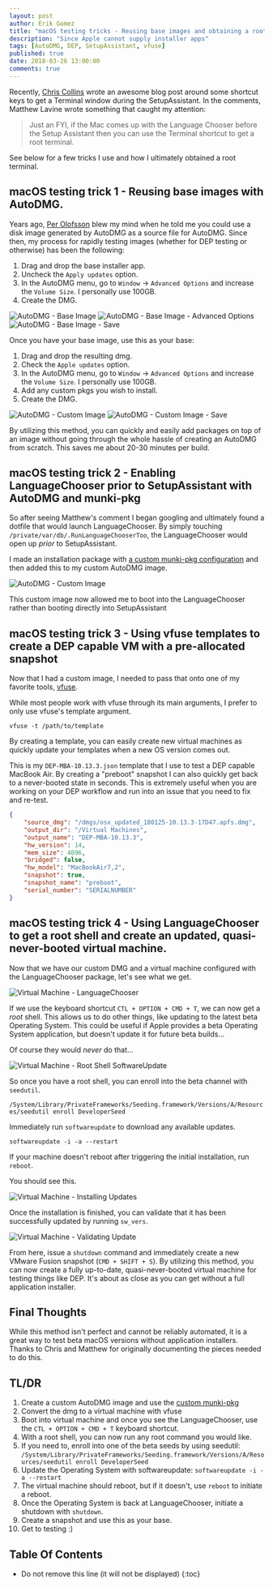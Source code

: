 ```yaml
---
layout: post
author: Erik Gomez
title: "macOS testing tricks - Reusing base images and obtaining a root shell prior to SetupAssistant with LanguageChooser"
description: "Since Apple cannot supply installer apps"
tags: [AutoDMG, DEP, SetupAssistant, vfuse]
published: true
date: 2018-03-26 13:00:00
comments: true
---
```


Recently, [Chris Collins](https://chris-collins.io/2018/03/15/Using-Terminal-At-macOS-Setup-Assistant/) wrote an awesome blog post around some shortcut keys to get a Terminal window during the SetupAssistant. In the comments, Matthew Lavine wrote something that caught my attention:

> Just an FYI, if the Mac comes up with the Language Chooser before the Setup Assistant then you can use the Terminal shortcut to get a root terminal.

See below for a few tricks I use and how I ultimately obtained a root terminal.

## macOS testing trick 1 - Reusing base images with AutoDMG.
Years ago, [Per Olofsson](https://github.com/MagerValp) blew my mind when he told me you could use a disk image generated by AutoDMG as a source file for AutoDMG. Since then, my process for rapidly testing images (whether for DEP testing or otherwise) has been the following:

1. Drag and drop the base installer app.
2. Uncheck the `Apply updates` option.
3. In the AutoDMG menu, go to `Window` -> `Advanced Options` and increase the `Volume Size`. I personally use 100GB.
4. Create the DMG.

![AutoDMG - Base Image](/images/2018/03/base_image.png)
![AutoDMG - Base Image - Advanced Options](/images/2018/03/base_image_advanced_options.png)
![AutoDMG - Base Image - Save](/images/2018/03/base_image_save.png)

Once you have your base image, use this as your base:

1. Drag and drop the resulting dmg.
2. Check the `Apple updates` option.
3. In the AutoDMG menu, go to `Window` -> `Advanced Options` and increase the `Volume Size`. I personally use 100GB.
4. Add any custom pkgs you wish to install.
5. Create the DMG.

![AutoDMG - Custom Image](/images/2018/03/custom_image.png)
![AutoDMG - Custom Image - Save](/images/2018/03/custom_image_save.png)

By utilizing this method, you can quickly and easily add packages on top of an image without going through the whole hassle of creating an AutoDMG from scratch. This saves me about 20-30 minutes per build.

## macOS testing trick 2 - Enabling LanguageChooser prior to SetupAssistant with AutoDMG and munki-pkg
So after seeing Matthew's comment I began googling and ultimately found a dotfile that would launch LanguageChooser. By simply touching `/private/var/db/.RunLanguageChooserToo`, the LanguageChooser would open up _prior_ to SetupAssistant.

I made an installation package with [a custom munki-pkg configuration](https://github.com/erikng/munki-pkg-pkgs/tree/master/EnableLanguageChooser) and then added this to my custom AutoDMG image.

![AutoDMG - Custom Image](/images/2018/03/custom_image.png)

This custom image now allowed me to boot into the LanguageChooser rather than booting directly into SetupAssistant

## macOS testing trick 3 - Using vfuse templates to create a DEP capable VM with a pre-allocated snapshot
Now that I had a custom image, I needed to pass that onto one of my favorite tools, [vfuse](https://github.com/chilcote/vfuse).

While most people work with vfuse through its main arguments, I prefer to only use vfuse's template argument.

`vfuse -t /path/to/template`

By creating a template, you can easily create new virtual machines as quickly update your templates when a new OS version comes out.

This is my `DEP-MBA-10.13.3.json` template that I use to test a DEP capable MacBook Air. By creating a "preboot" snapshot I can also quickly get back to a never-booted state in seconds. This is extremely useful when you are working on your DEP workflow and run into an issue that you need to fix and re-test.

```json
{
    "source_dmg": "/dmgs/osx_updated_180125-10.13.3-17D47.apfs.dmg",
    "output_dir": "/Virtual Machines",
    "output_name": "DEP-MBA-10.13.3",
    "hw_version": 14,
    "mem_size": 4096,
    "bridged": false,
    "hw_model": "MacBookAir7,2",
    "snapshot": true,
    "snapshot_name": "preboot",
    "serial_number": "SERIALNUMBER"
}
```

## macOS testing trick 4 - Using LanguageChooser to get a root shell and create an updated, quasi-never-booted virtual machine.
Now that we have our custom DMG and a virtual machine configured with the LanguageChooser package, let's see what we get.

![Virtual Machine - LanguageChooser](/images/2018/03/virtual_machine_language_chooser.png)

If we use the keyboard shortcut `CTL + OPTION + CMD + T`, we can now get a _root_ shell. This allows us to do other things, like updating to the latest beta Operating System. This could be useful if Apple provides a beta Operating System application, but doesn't update it for future beta builds...

Of course they would _never_ do that...

![Virtual Machine - Root Shell SoftwareUpdate](/images/2018/03/virtual_machine_root_shell_softwareupdate.png)

So once you have a root shell, you can enroll into the beta channel with `seedutil`.

`/System/Library/PrivateFrameworks/Seeding.framework/Versions/A/Resources/seedutil enroll DeveloperSeed`

Immediately run `softwareupdate` to download any available updates.

`softwareupdate -i -a --restart`

If your machine doesn't reboot after triggering the initial installation, run `reboot`.

You should see this.

![Virtual Machine - Installing Updates](/images/2018/03/virtual_machine_installing_updates.png)

Once the installation is finished, you can validate that it has been successfully updated by running `sw_vers`.

![Virtual Machine - Validating Update](/images/2018/03/virtual_machine_validating_update.png)

From here, issue a `shutdown` command and immediately create a new VMware Fusion snapshot (`CMD + SHIFT + S`). By utilizing this method, you can now create a fully up-to-date, quasi-never-booted virtual machine for testing things like DEP. It's about as close as you can get without a full application installer.

## Final Thoughts
While this method isn't perfect and cannot be reliably automated, it is a great way to test beta macOS versions without application installers. Thanks to Chris and Matthew for originally documenting the pieces needed to do this.

## TL/DR
1. Create a custom AutoDMG image and use the [custom munki-pkg](https://github.com/munki/munki-pkg/pull/30)
2. Convert the dmg to a virtual machine with vfuse
3. Boot into virtual machine and once you see the LanguageChooser, use the `CTL + OPTION + CMD + T` keyboard shortcut.
4. With a root shell, you can now run any root command you would like.
5. If you need to, enroll into one of the beta seeds by using seedutil: `/System/Library/PrivateFrameworks/Seeding.framework/Versions/A/Resources/seedutil enroll DeveloperSeed`
6. Update the Operating System with softwareupdate: `softwareupdate -i -a --restart`
7. The virtual machine should reboot, but if it doesn't, use `reboot` to initiate a reboot.
8. Once the Operating System is back at LanguageChooser, initiate a shutdown with `shutdown`.
9. Create a snapshot and use this as your base.
10. Get to testing :)

## Table Of Contents
* Do not remove this line (it will not be displayed)
{:toc}
